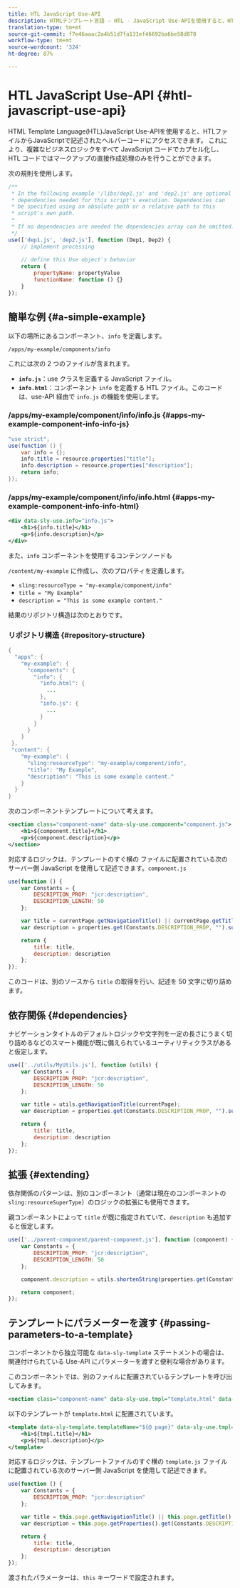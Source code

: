 ```yaml
---
title: HTL JavaScript Use-API
description: HTMLテンプレート言語 — HTL - JavaScript Use-APIを使用すると、HTMLファイルからJavaScriptで記述されたヘルパーコードにアクセスできます。
translation-type: tm+mt
source-git-commit: f7e46aaac2a4b51d7fa131ef46692ba6be58d878
workflow-type: tm+mt
source-wordcount: '324'
ht-degree: 87%

---
```



# HTL JavaScript Use-API {#htl-javascript-use-api}

HTML Template Language(HTL)JavaScript Use-APIを使用すると、HTLファイルからJavaScriptで記述されたヘルパーコードにアクセスできます。 これにより、複雑なビジネスロジックをすべて JavaScript コードでカプセル化し、HTL コードではマークアップの直接作成処理のみを行うことができます。

次の規則を使用します。

```javascript
/**
 * In the following example '/libs/dep1.js' and 'dep2.js' are optional
 * dependencies needed for this script's execution. Dependencies can
 * be specified using an absolute path or a relative path to this
 * script's own path.
 *
 * If no dependencies are needed the dependencies array can be omitted.
 */
use(['dep1.js', 'dep2.js'], function (Dep1, Dep2) {
    // implement processing
  
    // define this Use object's behavior
    return {
        propertyName: propertyValue
        functionName: function () {}
    }
});
```

## 簡単な例 {#a-simple-example}

以下の場所にあるコンポーネント、`info` を定義します。

`/apps/my-example/components/info`

これには次の 2 つのファイルが含まれます。

* **`info.js`**：use クラスを定義する JavaScript ファイル。
* **`info.html`**：コンポーネント `info` を定義する HTL ファイル。このコードは、use-API 経由で `info.js` の機能を使用します。

### /apps/my-example/component/info/info.js {#apps-my-example-component-info-info-js}

```java
"use strict";
use(function () {
    var info = {};
    info.title = resource.properties["title"];
    info.description = resource.properties["description"];
    return info;
});
```

### /apps/my-example/component/info/info.html {#apps-my-example-component-info-info-html}

```xml
<div data-sly-use.info="info.js">
    <h1>${info.title}</h1>
    <p>${info.description}</p>
</div>
```

また、`info` コンポーネントを使用するコンテンツノードも 

`/content/my-example` に作成し、次のプロパティを定義します。

* `sling:resourceType = "my-example/component/info"`
* `title = "My Example"`
* `description = "This is some example content."`

結果のリポジトリ構造は次のとおりです。

### リポジトリ構造 {#repository-structure}

```java
{
  "apps": {
    "my-example": {
      "components": {
        "info": {
          "info.html": {
            ...
          },
          "info.js": {
            ...
          }
        }
      }
    }
 },
 "content": {
    "my-example": {
      "sling:resourceType": "my-example/component/info",
      "title": "My Example",
      "description": "This is some example content."
    }
  }
}
```

次のコンポーネントテンプレートについて考えます。

```xml
<section class="component-name" data-sly-use.component="component.js">
    <h1>${component.title}</h1>
    <p>${component.description}</p>
</section>
```

対応するロジックは、テンプレートのすぐ横の  ファイルに配置されている次のサーバー側 JavaScript を使用して記述できます。`component.js`

```javascript
use(function () {
    var Constants = {
        DESCRIPTION_PROP: "jcr:description",
        DESCRIPTION_LENGTH: 50
    };

    var title = currentPage.getNavigationTitle() || currentPage.getTitle() || currentPage.getName();
    var description = properties.get(Constants.DESCRIPTION_PROP, "").substr(0, Constants.DESCRIPTION_LENGTH);

    return {
        title: title,
        description: description
    };
});
```

このコードは、別のソースから `title` の取得を行い、記述を 50 文字に切り詰めます。

## 依存関係 {#dependencies}

ナビゲーションタイトルのデフォルトロジックや文字列を一定の長さにうまく切り詰めるなどのスマート機能が既に備えられているユーティリティクラスがあると仮定します。

```javascript
use(['../utils/MyUtils.js'], function (utils) {
    var Constants = {
        DESCRIPTION_PROP: "jcr:description",
        DESCRIPTION_LENGTH: 50
    };

    var title = utils.getNavigationTitle(currentPage);
    var description = properties.get(Constants.DESCRIPTION_PROP, "").substr(0, Constants.DESCRIPTION_LENGTH);

    return {
        title: title,
        description: description
    };
});
```

## 拡張 {#extending}

依存関係のパターンは、別のコンポーネント（通常は現在のコンポーネントの `sling:resourceSuperType`）のロジックの拡張にも使用できます。

親コンポーネントによって `title` が既に指定されていて、`description` も追加すると仮定します。

```javascript
use(['../parent-component/parent-component.js'], function (component) {
    var Constants = {
        DESCRIPTION_PROP: "jcr:description",
        DESCRIPTION_LENGTH: 50
    };

    component.description = utils.shortenString(properties.get(Constants.DESCRIPTION_PROP, ""), Constants.DESCRIPTION_LENGTH);

    return component;
});
```

## テンプレートにパラメーターを渡す {#passing-parameters-to-a-template}

コンポーネントから独立可能な `data-sly-template` ステートメントの場合は、関連付けられている Use-API にパラメーターを渡すと便利な場合があります。

このコンポーネントでは、別のファイルに配置されているテンプレートを呼び出してみます。

```xml
<section class="component-name" data-sly-use.tmpl="template.html" data-sly-call="${tmpl.templateName @ page=currentPage}"></section>
```

以下のテンプレートが `template.html` に配置されています。

```xml
<template data-sly-template.templateName="${@ page}" data-sly-use.tmpl="${'template.js' @ page=page, descriptionLength=50}">
    <h1>${tmpl.title}</h1>
    <p>${tmpl.description}</p>
</template>
```

対応するロジックは、テンプレートファイルのすぐ横の `template.js` ファイルに配置されている次のサーバー側 JavaScript を使用して記述できます。

```javascript
use(function () {
    var Constants = {
        DESCRIPTION_PROP: "jcr:description"
    };

    var title = this.page.getNavigationTitle() || this.page.getTitle() || this.page.getName();
    var description = this.page.getProperties().get(Constants.DESCRIPTION_PROP, "").substr(0, this.descriptionLength);

    return {
        title: title,
        description: description
    };
});
```

渡されたパラメーターは、`this` キーワードで設定されます。
